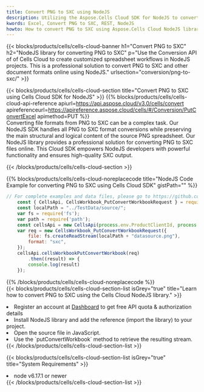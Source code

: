 ```yaml
---
title: Convert PNG to SXC using NodeJS 
description: Utilizing the Aspose.Cells Cloud SDK for NodeJS to convert a PNG format file to a SXC format file. 
kwords: Excel, Convert PNG to SXC, REST, NodeJS
howto: How to convert PNG to SXC using Aspose.Cells Cloud NodeJS library.
---
```



{{< blocks/products/cells/cells-cloud-banner h1="Convert PNG to SXC" h2="NodeJS library for converting PNG to SXC" p="Use the Conversion API of of Cells Cloud to create customized spreadsheet workflows in NodeJS projects. This is a professional solution to convert PNG to SXC and other document formats online using NodeJS." urlsection="conversion/png-to-sxc/" >}}

{{< blocks/products/cells/cells-cloud-section  title="Convert PNG to SXC using Cells Cloud SDK for NodeJS" >}}
{{% blocks/products/cells/cells-cloud-api-reference  apiurl=https://api.aspose.cloud/v3.0/cells/convert  apireferenceurl=https://apireference.aspose.cloud/cells/#/Conversion/PutConvertExcel  apimethod=PUT %}}
<br/>
Converting file formats from PNG to SXC can be a complex task. Our NodeJS SDK handles all PNG to SXC format conversions while preserving the main structural and logical content of the source PNG spreadsheet. Our NodeJS library provides a professional solution for converting PNG to SXC files online. This Cloud SDK empowers NodeJS developers with powerful functionality and ensures high-quality SXC output.

{{< /blocks/products/cells/cells-cloud-section >}}

{{% blocks/products/cells/cells-cloud-noreplacecode title="NodeJS Code Example for converting PNG to SXC using Cells Cloud SDK" gistPath="" %}}
 
```js
// For complete examples and data files, please go to https://github.com/aspose-cells-cloud/aspose-cells-cloud-node/
    const { CellsApi, CellsWorkbook_PutConvertWorkbookRequest } = require("asposecellscloud");
    const localPath = "../TestData/source/";
    var fs = require('fs');
    var path = require('path');
    const cellsApi = new CellsApi(process.env.ProductClientId, process.env.ProductClientSecret);
    var req = new CellsWorkbook_PutConvertWorkbookRequest({
        file: fs.createReadStream(localPath + "datasource.png"),
        format: "sxc",
    });
    cellsApi.cellsWorkbookPutConvertWorkbook(req)
        .then((result) => {
        console.log(result)
    });
```
 
{{% /blocks/products/cells/cells-cloud-noreplacecode  %}}
<br/>
{{< blocks/products/cells/cells-cloud-section-list isGrey="true"  title="Learn how to convert PNG to SXC using the Cells Cloud NodeJS library." >}}
<li>Register an account at <a href="https://dashboard.aspose.cloud/">Dashboard</a> to get free API quota & authorization details</li>
<li>Install NodeJS library and add the reference (import the library) to your project.</li>
<li>Open the source file in JavaScript.</li>
<li>Use the `putConvertWorkbook` method to retrieve the resulting stream.</li>
{{< /blocks/products/cells/cells-cloud-section-list >}}

{{< blocks/products/cells/cells-cloud-section-list isGrey="true"  title="System Requirements" >}}
<li>node v6.17.1 or newer</li>
{{< /blocks/products/cells/cells-cloud-section-list >}}
